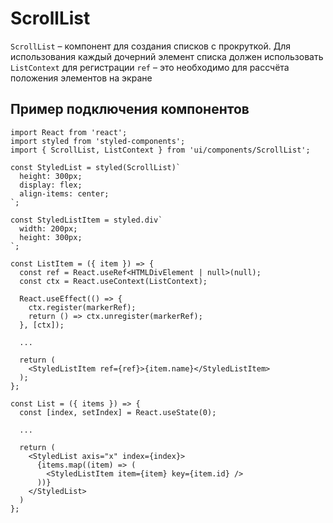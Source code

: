 # ScrollList

`ScrollList` – компонент для создания списков с прокруткой. Для использования каждый дочерний элемент списка должен использовать `ListContext` для регистрации `ref` – это необходимо для рассчёта положения элементов на экране

## Пример подключения компонентов

```tsx
import React from 'react';
import styled from 'styled-components';
import { ScrollList, ListContext } from 'ui/components/ScrollList';

const StyledList = styled(ScrollList)`
  height: 300px;
  display: flex;
  align-items: center;
`;

const StyledListItem = styled.div`
  width: 200px;
  height: 300px;
`;

const ListItem = ({ item }) => {
  const ref = React.useRef<HTMLDivElement | null>(null);
  const ctx = React.useContext(ListContext);

  React.useEffect(() => {
    ctx.register(markerRef);
    return () => ctx.unregister(markerRef);
  }, [ctx]);

  ...

  return (
    <StyledListItem ref={ref}>{item.name}</StyledListItem>
  );
};

const List = ({ items }) => {
  const [index, setIndex] = React.useState(0);

  ...

  return (
    <StyledList axis="x" index={index}>
      {items.map((item) => (
        <StyledListItem item={item} key={item.id} />
      ))}
    </StyledList>
  )
};

```
